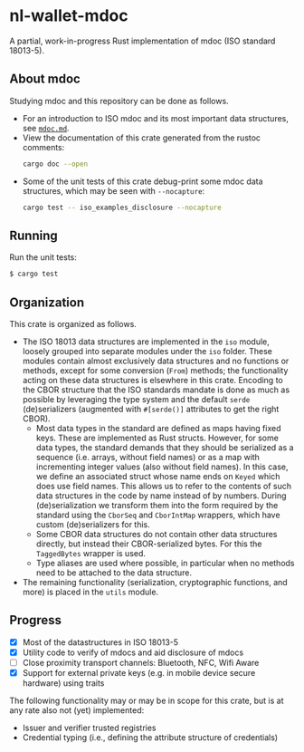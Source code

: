 # nl-wallet-mdoc

A partial, work-in-progress Rust implementation of mdoc (ISO standard 18013-5).

## About mdoc

Studying mdoc and this repository can be done as follows.
- For an introduction to ISO mdoc and its most important data structures, see [`mdoc.md`](documentation/mdoc.md).
- View the documentation of this crate generated from the rustoc comments:
  ```sh
  cargo doc --open
  ```
- Some of the unit tests of this crate debug-print some mdoc data structures, which may be seen with `--nocapture`:
  ```sh
  cargo test -- iso_examples_disclosure --nocapture
  ```

## Running

Run the unit tests:

```sh
$ cargo test
```

## Organization

This crate is organized as follows.

- The ISO 18013 data structures are implemented in the `iso` module, loosely grouped into separate modules under the `iso` folder.
  These modules contain almost exclusively data structures and no functions or methods, except for some conversion (`From`) methods;
  the functionality acting on these data structures is elsewhere in this crate.
  Encoding to the CBOR structure that the ISO standards mandate is done as much as possible by leveraging the type system and the default `serde` (de)serializers (augmented with `#[serde()]` attributes to get the right CBOR).
    - Most data types in the standard are defined as maps having fixed keys. These are implemented as Rust structs.
      However, for some data types, the standard demands that they should be serialized as a sequence (i.e. arrays, without field names) or as a map with incrementing integer values (also without field names).
      In this case, we define an associated struct whose name ends on `Keyed` which does use field names.
      This allows us to refer to the contents of such data structures in the code by name instead of by numbers.
      During (de)serialization we transform them into the form required by the standard using the `CborSeq` and `CborIntMap` wrappers, which have custom (de)serializers for this.
    - Some CBOR data structures do not contain other data structures directly, but instead their CBOR-serialized bytes.
      For this the `TaggedBytes` wrapper is used.
    - Type aliases are used where possible, in particular when no methods need to be attached to the data structure.
- The remaining functionality (serialization, cryptographic functions, and more) is placed in the `utils` module.

## Progress

- [x] Most of the datastructures in ISO 18013-5
- [x] Utility code to verify of mdocs and aid disclosure of mdocs
- [ ] Close proximity transport channels: Bluetooth, NFC, Wifi Aware
- [x] Support for external private keys (e.g. in mobile device secure hardware) using traits

The following functionality may or may be in scope for this crate, but is at any rate also not (yet) implemented:
- Issuer and verifier trusted registries
- Credential typing (i.e., defining the attribute structure of credentials)
